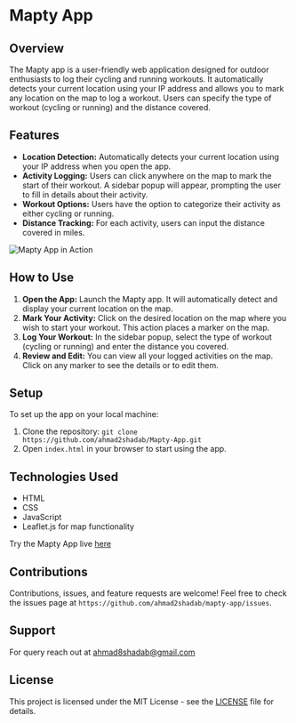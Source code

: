 # Mapty App

## Overview
The Mapty app is a user-friendly web application designed for outdoor enthusiasts to log their cycling and running workouts. It automatically detects your current location using your IP address and allows you to mark any location on the map to log a workout. Users can specify the type of workout (cycling or running) and the distance covered.

## Features
- **Location Detection:** Automatically detects your current location using your IP address when you open the app.
- **Activity Logging:** Users can click anywhere on the map to mark the start of their workout. A sidebar popup will appear, prompting the user to fill in details about their activity.
- **Workout Options:** Users have the option to categorize their activity as either cycling or running.
- **Distance Tracking:** For each activity, users can input the distance covered in miles.

![Mapty App in Action](https://yourimageurl.com/screenshot.png)

## How to Use
1. **Open the App:** Launch the Mapty app. It will automatically detect and display your current location on the map.
2. **Mark Your Activity:** Click on the desired location on the map where you wish to start your workout. This action places a marker on the map.
3. **Log Your Workout:** In the sidebar popup, select the type of workout (cycling or running) and enter the distance you covered.
4. **Review and Edit:** You can view all your logged activities on the map. Click on any marker to see the details or to edit them.

## Setup
To set up the app on your local machine:
1. Clone the repository: `git clone https://github.com/ahmad2shadab/Mapty-App.git`
2. Open `index.html` in your browser to start using the app.

## Technologies Used
- HTML
- CSS
- JavaScript
- Leaflet.js for map functionality

Try the Mapty App live [here](https://ahmad2shadab.github.io/Mapty-App/)

## Contributions
Contributions, issues, and feature requests are welcome! Feel free to check the issues page at `https://github.com/ahmad2shadab/mapty-app/issues`.

## Support
For query reach out at ahmad8shadab@gmail.com

## License
This project is licensed under the MIT License - see the [LICENSE](LICENSE) file for details.

